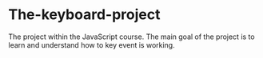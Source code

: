 # The-keyboard-project
The project within the JavaScript course. The main goal of the project is to learn and understand how to key event is working. 
